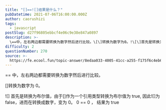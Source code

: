 ```yaml
---
title: "[]==![]结果是什么？"
pubDatetime: 2021-07-06T16:00:00.000Z
author: caorushizi
tags:
  - javascript
postSlug: d27f96805ebbcf4e06c9e38e847a0897
description: >-
  \==中，左右两边都需要转换为数字然后进行比较。\[\]转换为数字为0。!\[\]首先是转换为布尔值，由于\[\]作为一个引用类型转换为布尔值为true,因此!\[\]为false，进而在转换成数字，
difficulty: 2
questionNumber: 270
source: >-
  https://fe.ecool.fun/topic-answer/8edaa033-4005-41cc-a255-f175f6c4eb6b?orderBy=updateTime&order=desc&tagId=10
---
```


\== 中，左右两边都需要转换为数字然后进行比较。

\[\]转换为数字为 0。

!\[\] 首先是转换为布尔值，由于\[\]作为一个引用类型转换为布尔值为 true, 因此!\[\]为 false，进而在转换成数字，变为 0。 0 == 0 ， 结果为 true
